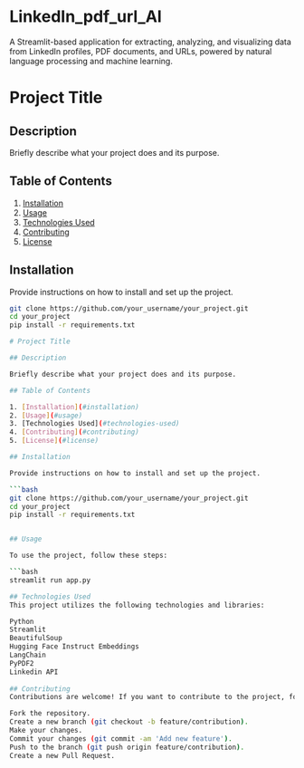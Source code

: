 # LinkedIn_pdf_url_AI
A Streamlit-based application for extracting, analyzing, and visualizing data from LinkedIn profiles, PDF documents, and URLs, powered by natural language processing and machine learning.

# Project Title

## Description

Briefly describe what your project does and its purpose.

## Table of Contents

1. [Installation](#installation)
2. [Usage](#usage)
3. [Technologies Used](#technologies-used)
4. [Contributing](#contributing)
5. [License](#license)

## Installation

Provide instructions on how to install and set up the project.

```bash
git clone https://github.com/your_username/your_project.git
cd your_project
pip install -r requirements.txt

# Project Title

## Description

Briefly describe what your project does and its purpose.

## Table of Contents

1. [Installation](#installation)
2. [Usage](#usage)
3. [Technologies Used](#technologies-used)
4. [Contributing](#contributing)
5. [License](#license)

## Installation

Provide instructions on how to install and set up the project.

```bash
git clone https://github.com/your_username/your_project.git
cd your_project
pip install -r requirements.txt


## Usage

To use the project, follow these steps:

```bash
streamlit run app.py

## Technologies Used
This project utilizes the following technologies and libraries:

Python
Streamlit
BeautifulSoup
Hugging Face Instruct Embeddings
LangChain
PyPDF2
Linkedin API
 
## Contributing
Contributions are welcome! If you want to contribute to the project, follow these steps:

Fork the repository.
Create a new branch (git checkout -b feature/contribution).
Make your changes.
Commit your changes (git commit -am 'Add new feature').
Push to the branch (git push origin feature/contribution).
Create a new Pull Request.

